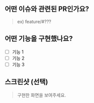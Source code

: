 ## 어떤 이슈와 관련된 PR인가요?
> ex) feature/#???


## 어떤 기능을 구현했나요?

- [ ] 기능 1
- [ ] 기능 2
- [ ] 기능 3

## 스크린샷 (선택)
> 구현한 화면을 보여주세요.

